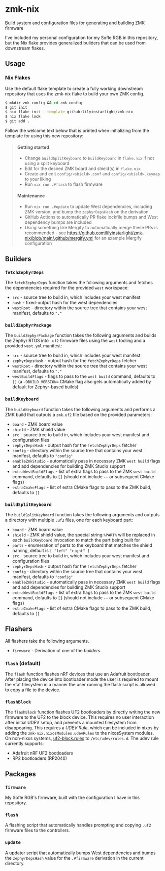 # zmk-nix

Build system and configuration files for generating and building ZMK firmware

I've included my personal configuration for my Sofle RGB in this repository, but the Nix flake provides generalized builders that can be used from downstream flakes.


## Usage

### Nix Flakes

Use the default flake template to create a fully working downstream repository that uses the zmk-nix flake to build your own ZMK config.

```sh
$ mkdir zmk-config && cd zmk-config
$ git init
$ nix flake init --template github:lilyinstarlight/zmk-nix
$ nix flake lock
$ git add .
```

Follow the welcome text below that is printed when initializing from the template for using this new repository:

> #### Getting started
> 
> - Change `buildSplitKeyboard` to `buildKeyboard` in `flake.nix` if not using a split keyboard
> - Edit for the desired ZMK board and shield(s) in `flake.nix`
> - Create and edit `config/<shield>.conf` and `config/<shield>.keymap` to your liking
> - Run `nix run .#flash` to flash firmware
> 
> 
> #### Maintenance
> 
> - Run `nix run .#update` to update West dependencies, including ZMK version, and bump the `zephyrDepsHash` on the derivation
> - GitHub Actions to automatically PR flake lockfile bumps and West dependency bumps are included
> - Using something like Mergify to automatically merge these PRs is recommended - see <https://github.com/lilyinstarlight/zmk-nix/blob/main/.github/mergify.yml> for an example Mergify configuration


## Builders

### `fetchZephyrDeps`

The `fetchZephyrDeps` function takes the following arguments and fetches the dependencies required for the provided `west` workspace:

* `src` - source tree to build in, which includes your west manifest
* `hash` - fixed-output hash for the west dependencies
* `westRoot` - directory within the source tree that contains your west manifest, defaults to `"."`


### `buildZephyrPackage`

The `buildZephyrPackage` function takes the following arguments and builds the Zephyr RTOS into `.uf2` firmware files using the `west` tooling and a provided `west.yml` manifest:

* `src` - source tree to build in, which includes your west manifest
* `zephyrDepsHash` - output hash for the `fetchZephyrDeps` fetcher
* `westRoot` - directory within the source tree that contains your west manifest, defaults to `"."`
* `westBuildFlags` - flags to pass to the `west build` command, defaults to `[]` (a `-DBUILD_VERSION=` CMake flag also gets automatically added by default for Zephyr-based builds)


### `buildKeyboard`

The `buildKeyboard` function takes the following arguments and performs a ZMK build that outputs a `zmk.uf2` file based on the provided parameters:

* `board` - ZMK board value
* `shield` - ZMK shield value
* `src` - source tree to build in, which includes your west manifest and configuration files
* `zephyrDepsHash` - output hash for the `fetchZephyrDeps` fetcher
* `config` - directory within the source tree that contains your west manifest, defaults to `"config"`
* `enableZmkStudio` - automatically pass in necessary ZMK `west build` flags and add dependencies for building ZMK Studio support
* `extraWestBuildFlags` - list of extra flags to pass to the ZMK `west build` command, defaults to `[]` (should not include `--` or subsequent CMake flags)
* `extraCmakeFlags` - list of extra CMake flags to pass to the ZMK build, defaults to `[]`


### `buildSplitKeyboard`

The `buildSplitKeyboard` function takes the following arguments and outputs a directory with multiple `.uf2` files, one for each keyboard part:

* `board` - ZMK board value
* `shield` - ZMK shield value, the special string `%PART%` will be replaced in each `buildKeyboard` invocation to match the part being built for
* `parts` - enumeration of parts to the keyboard that matches the shield naming, default is `[ "left" "right" ]`
* `src` - source tree to build in, which includes your west manifest and configuration files
* `zephyrDepsHash` - output hash for the `fetchZephyrDeps` fetcher
* `config` - directory within the source tree that contains your west manifest, defaults to `"config"`
* `enableZmkStudio` - automatically pass in necessary ZMK `west build` flags and add dependencies for building ZMK Studio support
* `extraWestBuildFlags` - list of extra flags to pass to the ZMK `west build` command, defaults to `[]` (should not include `--` or subsequent CMake flags)
* `extraCmakeFlags` - list of extra CMake flags to pass to the ZMK build, defaults to `[]`


## Flashers

All flashers take the following arguments.

* `firmware` - Derivation of one of the *builders*.

### `flash` (default)

The `flash` function flashes nRF devices that use an Adafruit bootloader.
After placing the device into bootloader mode the user is required to mount the vfat filesystem in a manner the user running the flash script is allowed to copy a file to the device.

### `flashBlock`

The `flashBlock` function flashes UF2 bootloaders by directly writing the new firmware to the UF2 to the block device.
This requires no user interaction after initial UDEV setup, and prevents a mounted filesystem from disappearing.
This requires a *UDEV Rule*, which can be included in nixos by adding the `zmk-nix.nixosModules.udevRules` to the nixosSystem modules.
On non-nixos systems, [uf2-block.rules](./nix/uf2-udev-rules/uf2-block.rules) to `/etc/udev/rules.d`.
The udev rule currently supports:

* Adafruit nRF UF2 bootloaders
* RP2 bootloaders (RP2040)


## Packages

### `firmware`

My Sofle RGB's firmware, built with the configuration I have in this repository.


### `flash`

A flashing script that automatically handles prompting and copying `.uf2` firmware files to the controllers.


### `update`

A updater script that automatically bumps West dependencies and bumps the `zephyrDepsHash` value for the `.#firmware` derivation in the current directory.
